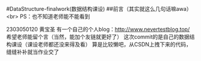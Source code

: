 #DataStructure-finalwork(数据结构课设)
##前言（其实就这么几句话嘛awa）<br\>
PS：也不知道老师能不能看到

2303050120 黄宝圣
有一个自己的个人blog：http://www.nevertestblog.top/ 希望老师能留个言（当然，能加个友链就更好了）
这次commit的是自己的数据结构课设（课设老师都还没来得及看）
算是比较懒吧，从CSDN上拽下来的代码，缝缝补补就当作业交了

